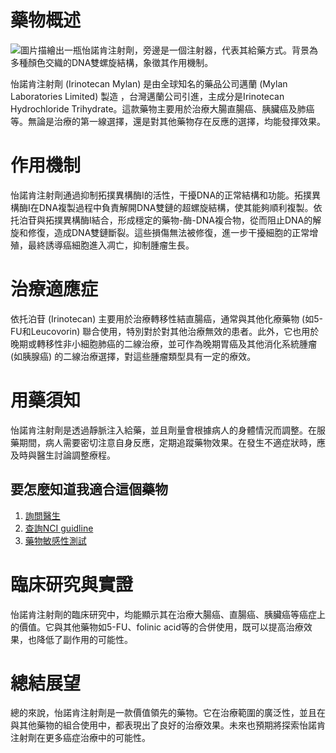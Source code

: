 # 藥物概述
![圖片描繪出一瓶怡諾肯注射劑，旁邊是一個注射器，代表其給藥方式。背景為多種顏色交織的DNA雙螺旋結構，象徵其作用機制。](https://i.imgur.com/AnsxQct.jpeg)

怡諾肯注射劑 (Irinotecan Mylan) 是由全球知名的藥品公司邁蘭 (Mylan Laboratories Limited) 製造 ，台灣邁蘭公司引進，主成分是Irinotecan Hydrochloride Trihydrate。這款藥物主要用於治療大腸直腸癌、胰臟癌及肺癌等。無論是治療的第一線選擇，還是對其他藥物存在反應的選擇，均能發揮效果。

# 作用機制

怡諾肯注射劑通過抑制拓撲異構酶I的活性，干擾DNA的正常結構和功能。拓撲異構酶I在DNA複製過程中負責解開DNA雙鏈的超螺旋結構，使其能夠順利複製。依托泊苷與拓撲異構酶I結合，形成穩定的藥物-酶-DNA複合物，從而阻止DNA的解旋和修復，造成DNA雙鏈斷裂。這些損傷無法被修復，進一步干擾細胞的正常增殖，最終誘導癌細胞進入凋亡，抑制腫瘤生長。

# 治療適應症

依托泊苷 (Irinotecan) 主要用於治療轉移性結直腸癌，通常與其他化療藥物 (如5-FU和Leucovorin) 聯合使用，特別對於對其他治療無效的患者。此外，它也用於晚期或轉移性非小細胞肺癌的二線治療，並可作為晚期胃癌及其他消化系統腫瘤 (如胰腺癌) 的二線治療選擇，對這些腫瘤類型具有一定的療效。

# 用藥須知

怡諾肯注射劑是透過靜脈注入給藥，並且劑量會根據病人的身體情況而調整。在服藥期間，病人需要密切注意自身反應，定期追蹤藥物效果。在發生不適症狀時，應及時與醫生討論調整療程。

## 要怎麼知道我適合這個藥物

1. [詢問醫生](./text/1-1.html)
2. [查詢NCI guidline](./text/1-2.html)
3. [藥物敏感性測試](./text/1-3.html)

# 臨床研究與實證

怡諾肯注射劑的臨床研究中，均能顯示其在治療大腸癌、直腸癌、胰臟癌等癌症上的價值。它與其他藥物如5-FU、folinic acid等的合併使用，既可以提高治療效果，也降低了副作用的可能性。

# 總結展望

總的來說，怡諾肯注射劑是一款價值領先的藥物。它在治療範圍的廣泛性，並且在與其他藥物的組合使用中，都表現出了良好的治療效果。未來也預期將探索怡諾肯注射劑在更多癌症治療中的可能性。
